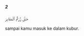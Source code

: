 ##### 2

<span class="ayah">حَتَّىٰ زُرْتُمُ ٱلْمَقَابِرَ</span>

<span class="ayah_translation">sampai kamu masuk ke dalam kubur.</span>
